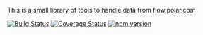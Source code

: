 This is a small library of tools to handle data from flow.polar.com

[![Build Status](https://travis-ci.com/donmahallem/FlowApiTypes.svg?branch=master)](https://travis-ci.com/donmahallem/FlowApiTypes) [![Coverage Status](https://coveralls.io/repos/github/donmahallem/FlowApiTypes/badge.svg?branch=master)](https://coveralls.io/github/donmahallem/FlowApiTypes?branch=master) [![npm version](https://badge.fury.io/js/%40donmahallem%2Fflow-api-types.svg)](https://badge.fury.io/js/%40donmahallem%2Fflow-api-types)